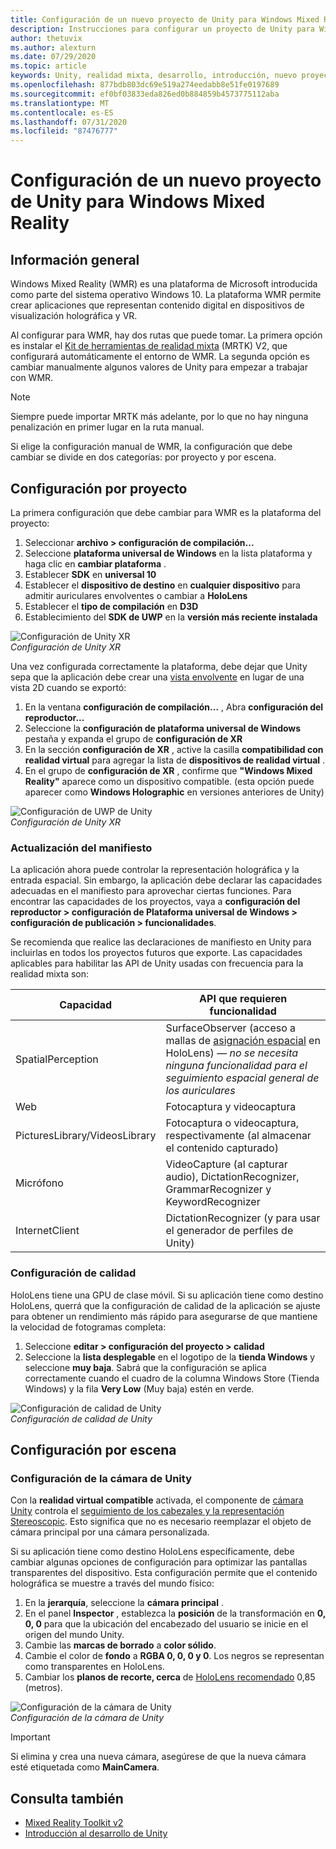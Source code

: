 ```yaml
---
title: Configuración de un nuevo proyecto de Unity para Windows Mixed Reality
description: Instrucciones para configurar un proyecto de Unity para Windows Mixed Reality
author: thetuvix
ms.author: alexturn
ms.date: 07/29/2020
ms.topic: article
keywords: Unity, realidad mixta, desarrollo, introducción, nuevo proyecto
ms.openlocfilehash: 877bdb803dc69e519a274eedabb8e51fe0197689
ms.sourcegitcommit: ef0bf03833eda826ed0b884859b4573775112aba
ms.translationtype: MT
ms.contentlocale: es-ES
ms.lasthandoff: 07/31/2020
ms.locfileid: "87476777"
---
```

# <a name="configure-a-new-unity-project-for-windows-mixed-reality"></a>Configuración de un nuevo proyecto de Unity para Windows Mixed Reality 

## <a name="overview"></a>Información general

Windows Mixed Reality (WMR) es una plataforma de Microsoft introducida como parte del sistema operativo Windows 10. La plataforma WMR permite crear aplicaciones que representan contenido digital en dispositivos de visualización holográfica y VR.

Al configurar para WMR, hay dos rutas que puede tomar. La primera opción es instalar el [Kit de herramientas de realidad mixta](https://microsoft.github.io/MixedRealityToolkit-Unity/Documentation/GettingStartedWithTheMRTK.html) (MRTK) V2, que configurará automáticamente el entorno de WMR. La segunda opción es cambiar manualmente algunos valores de Unity para empezar a trabajar con WMR. 

> [!NOTE]
> Siempre puede importar MRTK más adelante, por lo que no hay ninguna penalización en primer lugar en la ruta manual.

Si elige la configuración manual de WMR, la configuración que debe cambiar se divide en dos categorías: por proyecto y por escena.

## <a name="per-project-settings"></a>Configuración por proyecto

La primera configuración que debe cambiar para WMR es la plataforma del proyecto: 
1. Seleccionar **archivo > configuración de compilación...**
2. Seleccione **plataforma universal de Windows** en la lista plataforma y haga clic en **cambiar plataforma** .
3. Establecer **SDK** en **universal 10**
4. Establecer el **dispositivo de destino** en **cualquier dispositivo** para admitir auriculares envolventes o cambiar a **HoloLens**
5. Establecer el **tipo de compilación** en **D3D**
6. Establecimiento del **SDK de UWP** en la **versión más reciente instalada**

![Configuración de Unity XR](images/unity-uwp-settings.png)<br>
*Configuración de Unity XR*

Una vez configurada correctamente la plataforma, debe dejar que Unity sepa que la aplicación debe crear una [vista envolvente](app-views.md) en lugar de una vista 2D cuando se exportó:
1. En la ventana **configuración de compilación...** , Abra **configuración del reproductor...**
2. Seleccione la **configuración de plataforma universal de Windows** pestaña y expanda el grupo de **configuración de XR**
3. En la sección **configuración de XR** , active la casilla **compatibilidad con realidad virtual** para agregar la lista de **dispositivos de realidad virtual** .
4. En el grupo de **configuración de XR** , confirme que **"Windows Mixed Reality"** aparece como un dispositivo compatible. (esta opción puede aparecer como **Windows Holographic** en versiones anteriores de Unity)

![Configuración de UWP de Unity](images/xrsettings.png)<br>
*Configuración de Unity XR*

### <a name="updating-the-manifest"></a>Actualización del manifiesto

La aplicación ahora puede controlar la representación holográfica y la entrada espacial. Sin embargo, la aplicación debe declarar las capacidades adecuadas en el manifiesto para aprovechar ciertas funciones. Para encontrar las capacidades de los proyectos, vaya a **configuración del reproductor > configuración de Plataforma universal de Windows > configuración de publicación > funcionalidades**. 

Se recomienda que realice las declaraciones de manifiesto en Unity para incluirlas en todos los proyectos futuros que exporte. Las capacidades aplicables para habilitar las API de Unity usadas con frecuencia para la realidad mixta son:

|  Capacidad  |  API que requieren funcionalidad | 
|----------|----------|
|  SpatialPerception  |  SurfaceObserver (acceso a mallas de [asignación espacial](spatial-mapping.md) en HoloLens) &mdash; *no se necesita ninguna funcionalidad para el seguimiento espacial general de los auriculares* | 
|  Web  |  Fotocaptura y videocaptura | 
|  PicturesLibrary/VideosLibrary  |  Fotocaptura o videocaptura, respectivamente (al almacenar el contenido capturado) | 
|  Micrófono  |  VideoCapture (al capturar audio), DictationRecognizer, GrammarRecognizer y KeywordRecognizer | 
|  InternetClient  |  DictationRecognizer (y para usar el generador de perfiles de Unity) | 

### <a name="quality-settings"></a>Configuración de calidad

HoloLens tiene una GPU de clase móvil. Si su aplicación tiene como destino HoloLens, querrá que la configuración de calidad de la aplicación se ajuste para obtener un rendimiento más rápido para asegurarse de que mantiene la velocidad de fotogramas completa:
1. Seleccione **editar > configuración del proyecto > calidad**
2. Seleccione la **lista desplegable** en el logotipo de la **tienda Windows** y seleccione **muy baja**. Sabrá que la configuración se aplica correctamente cuando el cuadro de la columna Windows Store (Tienda Windows) y la fila **Very Low** (Muy baja) estén en verde.

![Configuración de calidad de Unity](images/getting-started-unity-quality-settings.jpg)<br>
*Configuración de calidad de Unity*

## <a name="per-scene-settings"></a>Configuración por escena

### <a name="unity-camera-settings"></a>Configuración de la cámara de Unity

Con la **realidad virtual compatible** activada, el componente de [cámara Unity](camera-in-unity.md) controla el [seguimiento de los cabezales y la representación Stereoscopic](rendering.md). Esto significa que no es necesario reemplazar el objeto de cámara principal por una cámara personalizada.

Si su aplicación tiene como destino HoloLens específicamente, debe cambiar algunas opciones de configuración para optimizar las pantallas transparentes del dispositivo. Esta configuración permite que el contenido holográfica se muestre a través del mundo físico:
1. En la **jerarquía**, seleccione la **cámara principal** .
2. En el panel **Inspector** , establezca la **posición** de la transformación en **0, 0, 0** para que la ubicación del encabezado del usuario se inicie en el origen del mundo Unity.
3. Cambie las **marcas de borrado** a **color sólido**.
4. Cambie el color de **fondo** a **RGBA 0, 0, 0 y 0**. Los negros se representan como transparentes en HoloLens.
5. Cambiar los **planos de recorte, cerca** de [HoloLens recomendado](camera-in-unity.md#clip-planes) 0,85 (metros).

![Configuración de la cámara de Unity](images/Unitycamerasettings.png)<br>
*Configuración de la cámara de Unity*

> [!IMPORTANT]
> Si elimina y crea una nueva cámara, asegúrese de que la nueva cámara esté etiquetada como **MainCamera**.

## <a name="see-also"></a>Consulta también
* [Mixed Reality Toolkit v2](mrtk-getting-started.md)
* [Introducción al desarrollo de Unity](unity-development-overview.md)
